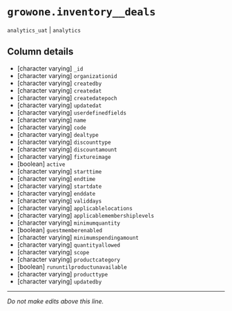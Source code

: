 # `growone.inventory__deals`
`analytics_uat` | `analytics`

## Column details
* [character varying] `_id`
* [character varying] `organizationid`
* [character varying] `createdby`
* [character varying] `createdat`
* [character varying] `createdatepoch`
* [character varying] `updatedat`
* [character varying] `userdefinedfields`
* [character varying] `name`
* [character varying] `code`
* [character varying] `dealtype`
* [character varying] `discounttype`
* [character varying] `discountamount`
* [character varying] `fixtureimage`
* [boolean]   `active`
* [character varying] `starttime`
* [character varying] `endtime`
* [character varying] `startdate`
* [character varying] `enddate`
* [character varying] `validdays`
* [character varying] `applicablelocations`
* [character varying] `applicablemembershiplevels`
* [character varying] `minimumquantity`
* [boolean]   `guestmemberenabled`
* [character varying] `minimumspendingamount`
* [character varying] `quantityallowed`
* [character varying] `scope`
* [character varying] `productcategory`
* [boolean]   `rununtilproductunavailable`
* [character varying] `producttype`
* [character varying] `updatedby`

-------------------------------------------------------------------------------
*Do not make edits above this line.*
